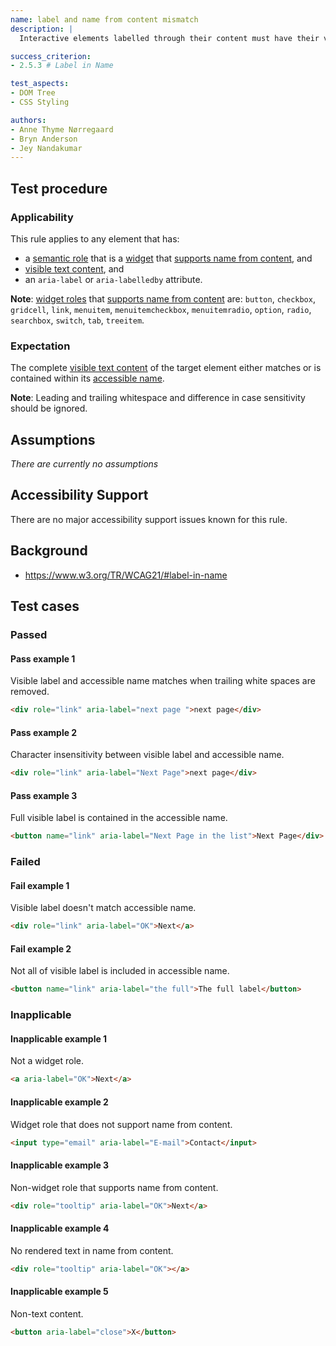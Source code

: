 ```yaml
---
name: label and name from content mismatch
description: |
  Interactive elements labelled through their content must have their visible label as part of their accessible name

success_criterion:
- 2.5.3 # Label in Name

test_aspects:
- DOM Tree
- CSS Styling

authors:
- Anne Thyme Nørregaard
- Bryn Anderson
- Jey Nandakumar
---
```


## Test procedure

### Applicability

This rule applies to any element that has:
* a [semantic role](#semantic-role) that is a [widget](https://www.w3.org/TR/wai-aria-1.1/#widget_roles) that [supports name from content](https://www.w3.org/TR/wai-aria-1.1/#namefromcontent), and 
* [visible text content](#visible-text-content), and
* an `aria-label` or `aria-labelledby` attribute.

**Note**: [widget roles](https://www.w3.org/TR/wai-aria-1.1/#widget_roles) that [supports name from content](https://www.w3.org/TR/wai-aria-1.1/#namefromcontent) are: `button`, `checkbox`, `gridcell`, `link`, `menuitem`, `menuitemcheckbox`, `menuitemradio`, `option`, `radio`, `searchbox`, `switch`, `tab`, `treeitem`.

### Expectation

The complete [visible text content](#visible-text-content) of the target element either matches or is contained within its [accessible name](#accessible-name).

**Note**: Leading and trailing whitespace and difference in case sensitivity should be ignored.

## Assumptions

_There are currently no assumptions_

## Accessibility Support

There are no major accessibility support issues known for this rule.

## Background

- https://www.w3.org/TR/WCAG21/#label-in-name

## Test cases

### Passed

#### Pass example 1

Visible label and accessible name matches when trailing white spaces are removed.

```html
<div role="link" aria-label="next page ">next page</div>
```

#### Pass example 2

Character insensitivity between visible label and accessible name.

```html
<div role="link" aria-label="Next Page">next page</div>
```

#### Pass example 3

Full visible label is contained in the accessible name.

```html
<button name="link" aria-label="Next Page in the list">Next Page</div>
```

### Failed

#### Fail example 1

Visible label doesn't match accessible name.

```html
<div role="link" aria-label="OK">Next</a>
```

#### Fail example 2

Not all of visible label is included in accessible name.

```html
<button name="link" aria-label="the full">The full label</button>
```

### Inapplicable 

#### Inapplicable example 1

Not a widget role.

```html
<a aria-label="OK">Next</a>
```

#### Inapplicable example 2

Widget role that does not support name from content.

```html
<input type="email" aria-label="E-mail">Contact</input>
```

#### Inapplicable example 3

Non-widget role that supports name from content.

```html
<div role="tooltip" aria-label="OK">Next</a>
```

#### Inapplicable example 4

No rendered text in name from content.

```html
<div role="tooltip" aria-label="OK"></a>
```

#### Inapplicable example 5

Non-text content.

```html
<button aria-label="close">X</button>
```